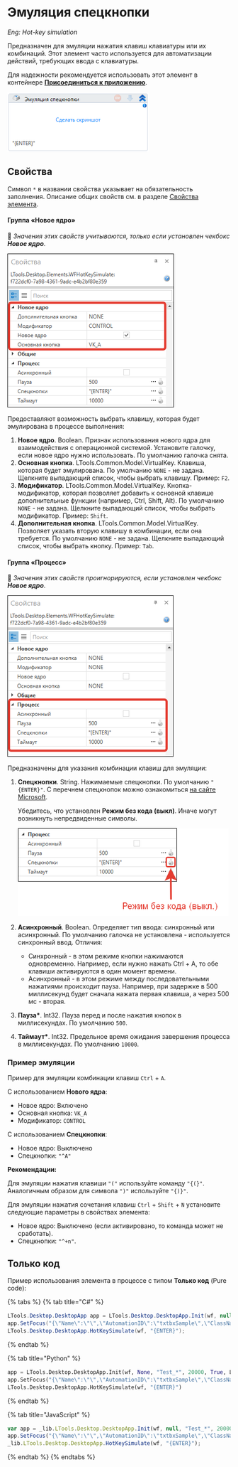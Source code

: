 # Эмуляция спецкнопки

*Eng: Hot-key simulation*

Предназначен для эмуляции нажатия клавиш клавиатуры или их комбинаций. Этот элемент часто используется для автоматизации действий, требующих ввода с клавиатуры.

Для надежности рекомендуется использовать этот элемент в контейнере [**Присоединиться к приложению**](https://docs.primo-rpa.ru/primo-rpa/g_elements/el_basic/els_desktop/el_desktop_attach).

![](<../../../.gitbook/assets/image (149).png>)


## Свойства
Символ `*` в названии свойства указывает на обязательность заполнения. Описание общих свойств см. в разделе [Свойства элемента](https://docs.primo-rpa.ru/primo-rpa/primo-studio/process/elements#svoistva-elementa).

#### Группа «Новое ядро»

:large_orange_diamond: *Значения этих свойств учитываются, только если установлен чекбокс **Новое ядро***.

![](<../../../.gitbook/assets/hot-key-emul-new-core-parameters.png>)

Предоставляют возможность выбрать клавишу, которая будет эмулирована в процессе выполнения:

1. **Новое ядро**. Boolean. Признак использования нового ядра для взаимодействия с операционной системой. Установите галочку, если новое ядро нужно использовать. По умолчанию галочка снята.
1. **Основная кнопка**. LTools.Common.Model.VirtualKey. Клавиша, которая будет эмулирована. По умолчанию `NONE` - не задана. Щелкните выпадающий список, чтобы выбрать клавишу. Пример: `F2`.
1. **Модификатор**. LTools.Common.Model.VirtualKey. Кнопка-модификатор, которая позволяет добавить к основной клавише дополнительные функции (например, Ctrl, Shift, Alt). По умолчанию `NONE` - не задана. Щелкните выпадающий список, чтобы выбрать модификатор. Пример: `Shift`.
1. **Дополнительная кнопка**. LTools.Common.Model.VirtualKey. Позволяет указать вторую клавишу в комбинации, если она требуется. По умолчанию `NONE` - не задана. Щелкните выпадающий список, чтобы выбрать кнопку. Пример: `Tab`.

#### Группа «Процесс»

:large_orange_diamond: *Значения этих свойств проигнорируются, если установлен чекбокс **Новое ядро***. 

![](<../../../.gitbook/assets/hot-key-emul-proccess-parameters-2.png>)

Предназначены для указания комбинации клавиш для эмуляции: 

1. **Спецкнопки**. String. Нажимаемые спецкнопки. По умолчанию `"{ENTER}"`. С перечнем спецкнопок можно ознакомиться [на сайте Microsoft](https://docs.microsoft.com/en-us/dotnet/api/system.windows.forms.sendkeys.send).

    Убедитесь, что установлен **Режим без кода (выкл)**. Иначе могут возникнуть непредвиденные символы.

    ![](<../../../.gitbook/assets/hot-key-emul-no-code.png>)

1. **Асинхронный**. Boolean. Определяет тип ввода: синхронный или асинхронный. По умолчанию галочка не установлена - используется синхронный ввод. Отличия:
   * Синхронный - в этом режиме кнопки нажимаются одновременно. Например, если нужно нажать Ctrl + A, то обе клавиши активируются в один момент времени.
   * Асинхронный - в этом режиме между последовательными нажатиями происходит пауза. Например, при задержке в 500 миллисекунд будет сначала нажата первая клавиша, а через 500 мс - вторая.
1. **Пауза\***. Int32. Пауза перед и после нажатия кнопок в миллисекундах. По умолчанию `500`.
1. **Таймаут\***. Int32. Предельное время ожидания завершения процесса в миллисекундах. По умолчанию `10000`.

### Пример эмуляции

Пример для эмуляции комбинации клавиш `Ctrl` + `A`.

С использованием **Нового ядра**:

* Новое ядро: Включено
* Основная кнопка: `VK_A`
* Модификатор: `CONTROL`

С использованием **Спецкнопки**:

* Новое ядро: Выключено
* Спецкнопки: `"^A"`

**Рекомендации:**

Для эмуляции нажатия клавиши `"("` используйте команду `"{(}"`. Аналогичным образом для символа `")"` используйте `"{)}"`.

Для эмуляции нажатия сочетания клавиш `Ctrl` + `Shift` + `N` установите следующие параметры в свойствах элемента:

* Новое ядро: Выключено (если активировано, то команда может не сработать).
* Спецкнопки: `"^+n"`.

## Только код

Пример использования элемента в процессе с типом **Только код** (Pure code):

{% tabs %}
{% tab title="C#" %}
```csharp
LTools.Desktop.DesktopApp app = LTools.Desktop.DesktopApp.Init(wf, null, "Test_*", 20000, true, LTools.Desktop.Model.DesktopTypes.UIAUTOMATION);
app.SetFocus("{\"Name\":\"\",\"AutomationID\":\"txtbxSample\",\"ClassName\":\"TextBox\",\"AUIProperties\":[],\"TextSearchMode\":0,\"IsRoot\":false,\"IsQuickSearch\":false}");
LTools.Desktop.DesktopApp.HotKeySimulate(wf, "{ENTER}");
```
{% endtab %}

{% tab title="Python" %}
```python
app = LTools.Desktop.DesktopApp.Init(wf, None, "Test_*", 20000, True, LTools.Desktop.Model.DesktopTypes.UIAUTOMATION)
app.SetFocus("{\"Name\":\"\",\"AutomationID\":\"txtbxSample\",\"ClassName\":\"TextBox\",\"AUIProperties\":[],\"TextSearchMode\":0,\"IsRoot\":false,\"IsQuickSearch\":false}")
LTools.Desktop.DesktopApp.HotKeySimulate(wf, "{ENTER}")
```
{% endtab %}

{% tab title="JavaScript" %}
```javascript
var app = _lib.LTools.Desktop.DesktopApp.Init(wf, null, "Test_*", 20000, true, _lib.LTools.Desktop.Model.DesktopTypes.UIAUTOMATION);
app.SetFocus("{\"Name\":\"\",\"AutomationID\":\"txtbxSample\",\"ClassName\":\"TextBox\",\"AUIProperties\":[],\"TextSearchMode\":0,\"IsRoot\":false,\"IsQuickSearch\":false}");
_lib.LTools.Desktop.DesktopApp.HotKeySimulate(wf, "{ENTER}");
```
{% endtab %}
{% endtabs %}
